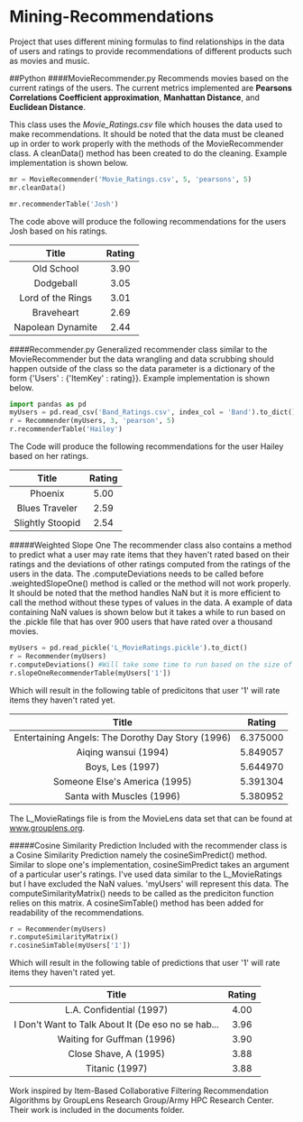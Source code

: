 # Mining-Recommendations
Project that uses different mining formulas to find relationships in the data of users and ratings to provide recommendations of different products such as movies and music. 

##Python
####MovieRecommender.py
Recommends movies based on the current ratings of the users. The current metrics implemented are **Pearsons Correlations Coefficient approximation**, **Manhattan Distance**, and **Euclidean Distance**.

This class uses the *Movie_Ratings.csv* file which houses the data used to make recommendations. It should be noted that the data must be cleaned up in order to work properly with the methods of the MovieRecommender class. A cleanData() method has been created to do the cleaning. Example implementation is shown below.

```python
mr = MovieRecommender('Movie_Ratings.csv', 5, 'pearsons', 5)
mr.cleanData()

mr.recommenderTable('Josh')
```
The code above will produce the following recommendations for the users Josh based on his ratings.

|Title   |     Rating|
|:--------:|:-----------:|
|Old School          | 3.90|
|Dodgeball           | 3.05|
|Lord of the Rings   | 3.01|
|Braveheart          | 2.69|
|Napolean Dynamite   | 2.44|

####Recommender.py
Generalized recommender class similar to the MovieRecommender but the data wrangling and data scrubbing should happen outside of the class so the data parameter is a dictionary of the form {'Users' : {'ItemKey' : rating}}. Example implementation is shown below.
```python
import pandas as pd
myUsers = pd.read_csv('Band_Ratings.csv', index_col = 'Band').to_dict()
r = Recommender(myUsers, 3, 'pearson', 5)
r.recommenderTable('Hailey')
```
The Code will produce the following recommendations for the user Hailey based on her ratings.
                 
|Title           |  Rating |
|:--------------:|:--------:|
|Phoenix          |  5.00 |
|Blues Traveler   |  2.59 |
|Slightly Stoopid |  2.54 |

#####Weighted Slope One
The recommender class also contains a method to predict what a user may rate items that they haven't rated based on their ratings and the deviations of other ratings computed from the ratings of the users in the data. The .computeDeviations needs to be called before .weightedSlopeOne() method is called or the method will not work properly. It should be noted that the method handles NaN but it is more efficient to call the method without these types of values in the data. A example of data containing NaN values is shown below but it takes a while to run based on the .pickle file that has over 900 users that have rated over a thousand movies.
```python
myUsers = pd.read_pickle('L_MovieRatings.pickle').to_dict()
r = Recommender(myUsers)
r.computeDeviations() #Will take some time to run based on the size of L_MovieRatings.pickle
r.slopeOneRecommenderTable(myUsers['1'])
```
Which will result in the following table of predicitons that user '1' will rate items they haven't rated yet.

|Title                                            |  Rating  |
|:-----------------------------------------------:|:--------:|                                                      
|Entertaining Angels: The Dorothy Day Story (1996)|  6.375000|
|Aiqing wansui (1994)                             |  5.849057|
|Boys, Les (1997)                                 |  5.644970|
|Someone Else's America (1995)                    |  5.391304|
|Santa with Muscles (1996)                        |  5.380952|

The L_MovieRatings file is from the MovieLens data set that can be found at www.grouplens.org.

#####Cosine Similarity Prediction
Included with the recommender class is a Cosine Similarity Prediction namely the cosineSimPredict() method. Similar to slope one's implementation, cosineSimPredict takes an argument of a particular user's ratings. I've used data similar to the L_MovieRatings but I have excluded the NaN values. 'myUsers' will represent this data. The computeSimilarityMatrix() needs to be called as the prediciton function relies on this matrix. A cosineSimTable() method has been added for readability of the recommendations.
```python
r = Recommender(myUsers)
r.computeSimilarityMatrix()
r.cosineSimTable(myUsers['1'])
```
Which will result in the following table of predictions that user '1' will rate items they haven't rated yet.

|Title                                               |Rating|
|:--------------------------------------------------:|:----:|                                                 
|L.A. Confidential (1997)                            | 4.00 |
|I Don't Want to Talk About It (De eso no se hab...  | 3.96 |
|Waiting for Guffman (1996)                          | 3.90 |
|Close Shave, A (1995)                               | 3.88 |
|Titanic (1997)                                      | 3.88 |

Work inspired by Item-Based Collaborative Filtering Recommendation Algorithms by GroupLens Research Group/Army HPC Research Center. Their work is included in the documents folder. 

